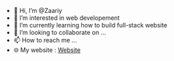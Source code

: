 - 👋 Hi, I’m @Zaariy
- 👀 I’m interested in web developement
- 🌱 I’m currently learning  how to build full-stack website
- 💞️ I’m looking to collaborate on ...
- 📫 How to reach me ...
- 🌐 My website : [Website](https://portfoliozaary.herokuapp.com/)

<!---
Zaariy/Zaariy is a ✨ special ✨ repository because its `README.md` (this file) appears on your GitHub profile.
You can click the Preview link to take a look at your changes.
--->

